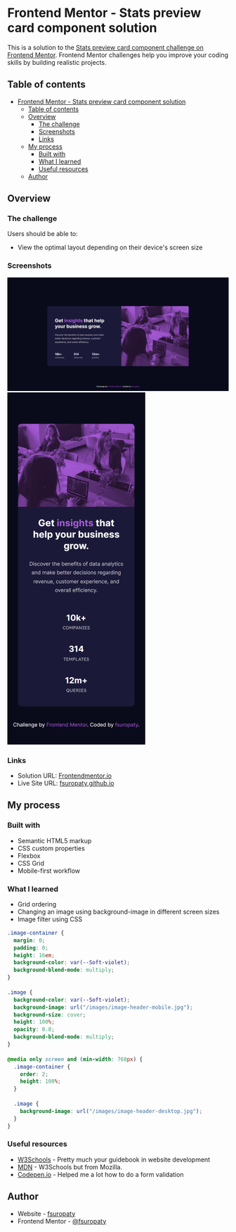 # Frontend Mentor - Stats preview card component solution

This is a solution to the [Stats preview card component challenge on Frontend Mentor](https://www.frontendmentor.io/challenges/stats-preview-card-component-8JqbgoU62). Frontend Mentor challenges help you improve your coding skills by building realistic projects.

## Table of contents

- [Frontend Mentor - Stats preview card component solution](#frontend-mentor---stats-preview-card-component-solution)
  - [Table of contents](#table-of-contents)
  - [Overview](#overview)
    - [The challenge](#the-challenge)
    - [Screenshots](#screenshots)
    - [Links](#links)
  - [My process](#my-process)
    - [Built with](#built-with)
    - [What I learned](#what-i-learned)
    - [Useful resources](#useful-resources)
  - [Author](#author)

## Overview

### The challenge

Users should be able to:

- View the optimal layout depending on their device's screen size

### Screenshots

![](./images/desktop-screenshot.png)
![](./images/mobile-screenshot.png)

### Links

- Solution URL: [Frontendmentor.io](https://www.frontendmentor.io/solutions/stats-preview-card-component-using-html-css-bH8XiJiik3)
- Live Site URL: [fsuropaty.github.io](https://fsuropaty.github.io/stats-preview-card-component-challenge/)

## My process

### Built with

- Semantic HTML5 markup
- CSS custom properties
- Flexbox
- CSS Grid
- Mobile-first workflow

### What I learned

- Grid ordering
- Changing an image using background-image in different screen sizes
- Image filter using CSS

```css
.image-container {
  margin: 0;
  padding: 0;
  height: 16em;
  background-color: var(--Soft-violet);
  background-blend-mode: multiply;
}

.image {
  background-color: var(--Soft-violet);
  background-image: url("/images/image-header-mobile.jpg");
  background-size: cover;
  height: 100%;
  opacity: 0.8;
  background-blend-mode: multiply;
}

@media only screen and (min-width: 768px) {
  .image-container {
    order: 2;
    height: 100%;
  }

  .image {
    background-image: url("/images/image-header-desktop.jpg");
  }
}
```

### Useful resources

- [W3Schools](https://www.w3schools.com) - Pretty much your guidebook in website development
- [MDN](https://developer.mozilla.org) - W3Schools but from Mozilla.
- [Codepen.io](https://codepen.io) - Helped me a lot how to do a form validation

## Author

- Website - [fsuropaty](https://www.fsuropaty.github.io)
- Frontend Mentor - [@fsuropaty](https://www.frontendmentor.io/profile/fsuropaty)
